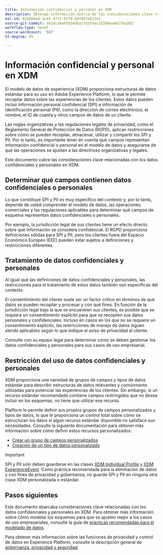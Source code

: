 ```yaml
---
title: Información confidencial y personal en XDM
description: Obtenga información acerca de las consideraciones clave relacionadas con la información personal confidencial (SPI) y la información de identificación personal (PII) en el Experience Data Model (XDM).
exl-id: 92a8b6ad-3c45-4772-8178-60f857ab13e2
source-git-commit: 302dca9a9f834dba1fd3fdac15284ea4e2fba282
workflow-type: tm+mt
source-wordcount: '567'
ht-degree: 0%

---
```


# Información confidencial y personal en XDM

El modelo de datos de experiencia (XDM) proporciona estructuras de datos estándar para su uso en Adobe Experience Platform, lo que le permite recopilar datos sobre las experiencias de los clientes. Estos datos pueden incluir información personal confidencial (SPI) e información de identificación personal (PII), como la dirección de correo electrónico, el nombre, el ID de cuenta y otros campos de datos de un cliente.

Las reglas organizativas y las regulaciones legales de privacidad, como el Reglamento General de Protección de Datos (RGPD), aplican restricciones sobre cómo se pueden recopilar, almacenar, utilizar y compartir los SPI y PII. Por lo tanto, es importante tener en cuenta qué campos representan información confidencial o personal en el modelo de datos y asegurarse de que las operaciones se ajusten a las directrices organizativas y legales.

Este documento cubre las consideraciones clave relacionadas con los datos confidenciales y personales en XDM.

## Determinar qué campos contienen datos confidenciales o personales

Lo que constituye SPI y PII es muy específico del contexto y, por lo tanto, depende de usted comprender el modelo de datos, las operaciones comerciales y las regulaciones aplicables para determinar qué campos de esquema representan datos confidenciales o personales.

Por ejemplo, la jurisdicción legal de sus clientes tiene un efecto directo sobre qué información se considera confidencial. El RGPD proporciona definiciones sólidas para SPI y PII, pero los clientes fuera del Espacio Económico Europeo (EEE) pueden estar sujetos a definiciones y restricciones diferentes.

## Tratamiento de datos confidenciales y personales

Al igual que las definiciones de datos confidenciales y personales, las restricciones para el tratamiento de estos datos también son específicas del contexto.

El consentimiento del cliente suele ser un factor crítico en términos de qué datos se pueden recopilar y procesar y con qué fines. En función de la jurisdicción legal bajo la que se encuentren sus clientes, es posible que se requiera un consentimiento explícito para que se recopilen sus datos personales y confidenciales. Incluso en casos en los que no se requiere un consentimiento explícito, las restricciones de manejo de datos siguen siendo aplicables según lo que indique el aviso de privacidad al cliente.

Consulte con su equipo legal para determinar cómo se deben gestionar los datos confidenciales y personales para sus casos de uso empresarial.

## Restricción del uso de datos confidenciales y personales

XDM proporciona una variedad de grupos de campos y tipos de datos estándar para describir estructuras de datos relevantes y comúnmente utilizadas para potenciar las experiencias de los clientes. Sin embargo, si un recurso estándar recomendado contiene campos restringidos que no desea incluir en los esquemas, no tiene que utilizar ese recurso.

Platform le permite definir sus propios grupos de campos personalizados y tipos de datos, lo que le proporciona un control total sobre cómo se estructuran los datos si algún recurso estándar disponible no satisface sus necesidades. Consulte la siguiente documentación para obtener más información sobre cómo definir estos recursos personalizados:

* [Crear un grupo de campos personalizados](../ui/resources/field-groups.md#create)
* [Creación de un tipo de datos personalizado](../ui/resources/data-types.md#create)

<!-- (To include once features are available)
* Marking fields as sensitive
* Remove fields from standard field groups pre-ingestion
* Deprecate fields post-ingestion
-->

>[!IMPORTANT]
>
>SPI y PII solo deben guardarse en las clases [XDM Individual Profile](../classes/individual-profile.md) y [XDM ExperienceEvent](../classes/experienceevent.md). Como práctica recomendada para la eliminación de datos y con fines de privacidad y gobernanza, no guarde SPI y PII en ninguna otra clase XDM personalizada o estándar.

## Pasos siguientes

Este documento abarcaba consideraciones clave relacionadas con los datos confidenciales y personales en XDM. Para obtener más información sobre cómo modelar los esquemas para que se ajusten mejor a los casos de uso empresariales, consulte la guía de [prácticas recomendadas para el modelado de datos](./best-practices.md).

Para obtener más información sobre las funciones de privacidad y control de datos en Experience Platform, consulte la descripción general de [gobernanza, privacidad y seguridad](../../landing/governance-privacy-security/overview.md).
